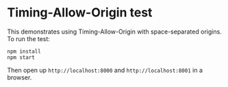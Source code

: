 Timing-Allow-Origin test
=====

This demonstrates using Timing-Allow-Origin with space-separated origins. To run the test:

    npm install
    npm start

Then open up `http://localhost:8000` and `http://localhost:8001` in a browser.
